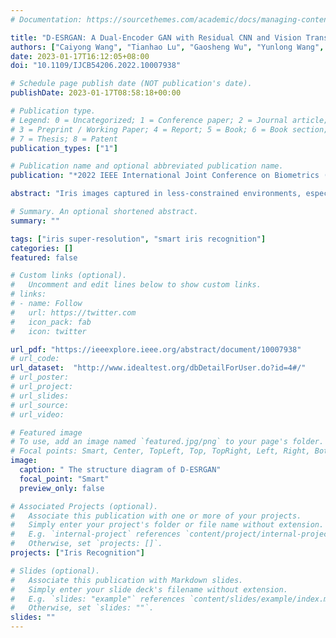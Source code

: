 ```yaml
---
# Documentation: https://sourcethemes.com/academic/docs/managing-content/

title: "D-ESRGAN: A Dual-Encoder GAN with Residual CNN and Vision Transformer for Iris Image Super-Resolution"
authors: ["Caiyong Wang", "Tianhao Lu", "Gaosheng Wu", "Yunlong Wang", "Zhenan Sun"]
date: 2023-01-17T16:12:05+08:00
doi: "10.1109/IJCB54206.2022.10007938"

# Schedule page publish date (NOT publication's date).
publishDate: 2023-01-17T08:58:18+00:00

# Publication type.
# Legend: 0 = Uncategorized; 1 = Conference paper; 2 = Journal article;
# 3 = Preprint / Working Paper; 4 = Report; 5 = Book; 6 = Book section;
# 7 = Thesis; 8 = Patent
publication_types: ["1"]

# Publication name and optional abbreviated publication name.
publication: "*2022 IEEE International Joint Conference on Biometrics (IJCB)*"

abstract: "Iris images captured in less-constrained environments, especially at long distances often suffer from the interference of low resolution, resulting in the loss of much valid iris texture information for iris recognition. In this paper, we propose a dual-encoder super-resolution generative adversarial network (D-ESRGAN) for compensating texture lost of the raw image meanwhile maintaining the newly generated textures more natural. Specifically, the proposed D-ESRGAN not only integrates the residual CNN encoder to extract local features, but also employs an emerging vision transformer encoder to capture global associative information. The local and global features from two encoders are further fused for the subsequent reconstruction of high-resolution features. During the training, we develop a three-stage strategy to alleviate the problem that generative adversarial networks are prone to collapse. Moreover, to boost the iris recognition performance, we introduce a triplet loss to push away the distance of super-resolved iris images with different IDs, and pull the distance of super-resolved iris images with the same ID much closer. Experimental results on the public CASIA-Iris-distance and CASIA-Iris-M1 datasets show that D-ESRGAN archives better performance than state-of-the-art baselines in terms of both super-resolution image quality metrics and iris recognition metric."

# Summary. An optional shortened abstract.
summary: ""

tags: ["iris super-resolution", "smart iris recognition"]
categories: []
featured: false

# Custom links (optional).
#   Uncomment and edit lines below to show custom links.
# links:
# - name: Follow
#   url: https://twitter.com
#   icon_pack: fab
#   icon: twitter

url_pdf: "https://ieeexplore.ieee.org/abstract/document/10007938"
# url_code:
url_dataset:  "http://www.idealtest.org/dbDetailForUser.do?id=4#/"
# url_poster:
# url_project:
# url_slides:
# url_source:
# url_video:

# Featured image
# To use, add an image named `featured.jpg/png` to your page's folder. 
# Focal points: Smart, Center, TopLeft, Top, TopRight, Left, Right, BottomLeft, Bottom, BottomRight.
image:
  caption: " The structure diagram of D-ESRGAN"
  focal_point: "Smart"
  preview_only: false

# Associated Projects (optional).
#   Associate this publication with one or more of your projects.
#   Simply enter your project's folder or file name without extension.
#   E.g. `internal-project` references `content/project/internal-project/index.md`.
#   Otherwise, set `projects: []`.
projects: ["Iris Recognition"]

# Slides (optional).
#   Associate this publication with Markdown slides.
#   Simply enter your slide deck's filename without extension.
#   E.g. `slides: "example"` references `content/slides/example/index.md`.
#   Otherwise, set `slides: ""`.
slides: ""
---
```

